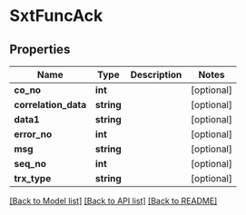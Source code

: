 # SxtFuncAck

## Properties
Name | Type | Description | Notes
------------ | ------------- | ------------- | -------------
**co_no** | **int** |  | [optional] 
**correlation_data** | **string** |  | [optional] 
**data1** | **string** |  | [optional] 
**error_no** | **int** |  | [optional] 
**msg** | **string** |  | [optional] 
**seq_no** | **int** |  | [optional] 
**trx_type** | **string** |  | [optional] 

[[Back to Model list]](../README.md#documentation-for-models) [[Back to API list]](../README.md#documentation-for-api-endpoints) [[Back to README]](../README.md)


